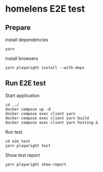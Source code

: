 # homelens E2E test

## Prepare

install dependencies

```
yarn
```

install browsers

```
yarn playwright install --with-deps
```

## Run E2E test

Start application

```
cd ../
docker compose up -d
docker compose exec client yarn
docker compose exec client yarn build
docker compose exec client yarn hosting &
```

Run test

```
cd e2e test
yarn playwright test
```

Show test report

```
yarn playwright show-report
```
